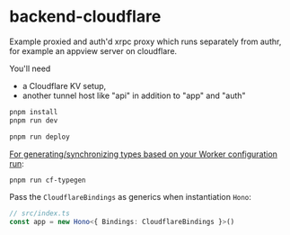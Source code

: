 # backend-cloudflare

Example proxied and auth'd xrpc proxy which runs separately from authr,
for example an appview server on cloudflare.

You'll need
- a Cloudflare KV setup,
- another tunnel host like "api" in addition to "app" and "auth"

```txt
pnpm install
pnpm run dev
```

```txt
pnpm run deploy
```

[For generating/synchronizing types based on your Worker configuration run](https://developers.cloudflare.com/workers/wrangler/commands/#types):

```txt
pnpm run cf-typegen
```

Pass the `CloudflareBindings` as generics when instantiation `Hono`:

```ts
// src/index.ts
const app = new Hono<{ Bindings: CloudflareBindings }>()
```
